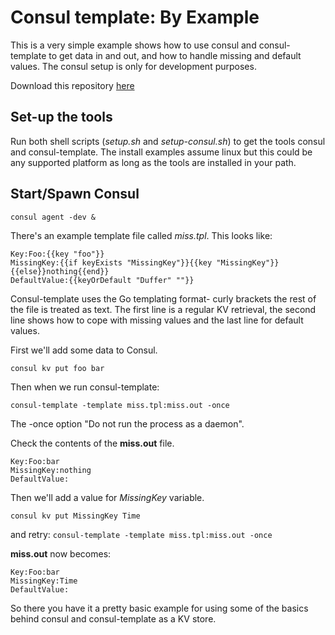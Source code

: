 # Consul template: By Example

This is a very simple example shows how to use consul and consul-template to get data in and out, and how to handle missing and default values. The consul setup is only for development purposes.

Download this repository [here](https://github.com/JamesWoolfenden/consul-template-by-example)

## Set-up the tools

Run both shell scripts (_setup.sh_ and _setup-consul.sh_) to get the tools consul and consul-template. The install examples assume linux but this could be any supported platform as long as the tools are installed in your path.

## Start/Spawn Consul

`consul agent -dev &`

There's an example template file called _miss.tpl_. This looks like:

```jinja2
Key:Foo:{{key "foo"}}
MissingKey:{{if keyExists "MissingKey"}}{{key "MissingKey"}}{{else}}nothing{{end}}
DefaultValue:{{keyOrDefault "Duffer" ""}}
```

Consul-template uses the Go templating format- curly brackets the rest of the file is treated as text. The first line is a regular KV retrieval, the second line shows how to cope with missing values and the last line for default values.

First we'll add some data to Consul.

`consul kv put foo bar`

Then when we run consul-template:

`consul-template -template miss.tpl:miss.out -once`

The -once option "Do not run the process as a daemon".

Check the contents of the **miss.out** file.

```jina2
Key:Foo:bar
MissingKey:nothing
DefaultValue:
```

Then we'll add a value for _MissingKey_ variable.

`consul kv put MissingKey Time`

and retry:
`consul-template -template miss.tpl:miss.out -once`

**miss.out** now becomes:

```jinja2
Key:Foo:bar
MissingKey:Time
DefaultValue:
```

So there you have it a pretty basic example for using some of the basics behind consul and consul-template as a KV store.
